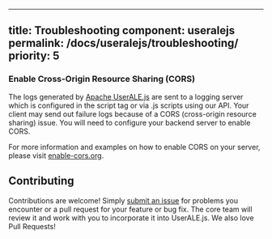 <!--
  ~ Licensed to the Apache Software Foundation (ASF) under one
  ~ or more contributor license agreements.  See the NOTICE file
  ~ distributed with this work for additional information
  ~ regarding copyright ownership.  The ASF licenses this file
  ~ to you under the Apache License, Version 2.0 (the
  ~ "License"); you may not use this file except in compliance
  ~ with the License.  You may obtain a copy of the License at
  ~
  ~   http://www.apache.org/licenses/LICENSE-2.0
  ~
  ~ Unless required by applicable law or agreed to in writing,
  ~ software distributed under the License is distributed on an
  ~ "AS IS" BASIS, WITHOUT WARRANTIES OR CONDITIONS OF ANY
  ~ KIND, either express or implied.  See the License for the
  ~ specific language governing permissions and limitations
  ~ under the License.
-->

---
title: Troubleshooting
component: useralejs
permalink: /docs/useralejs/troubleshooting/
priority: 5
---

### Enable Cross-Origin Resource Sharing (CORS)

The logs generated by [Apache UserALE.js](https://github.com/apache/flagon-useralejs) are sent to a logging server which is configured in the script tag or via .js scripts using our API. Your client may send out failure logs because of a CORS (cross-origin resource sharing) issue. You will need to configure your backend server to enable CORS.

For more information and examples on how to enable CORS on your server, please visit [enable-cors.org](http://enable-cors.org/index.html).

## Contributing

Contributions are welcome!  Simply [submit an issue](https://github.com/apache/flagon-useralejs/issues) for problems 
you encounter or a pull request for your feature or bug fix.  The core team will review it and work with you to 
incorporate it into UserALE.js. We also love Pull Requests!